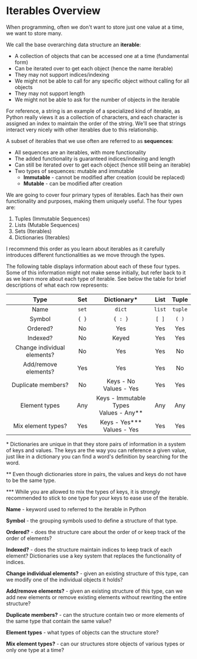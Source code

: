 # Iterables Overview

When programming, often we don't want to store just one value at a time, we want to store many.

We call the base overarching data structure an **iterable**:

- A collection of objects that can be accessed one at a time (fundamental form)
- Can be iterated over to get each object (hence the name iterable)
- They may not support indices/indexing
- We might not be able to call for any specific object without calling for all objects
- They may not support length
- We might not be able to ask for the number of objects in the iterable

For reference, a string is an example of a specialized kind of iterable, as Python really views it as a collection of characters, and each character is assigned an index to maintain the order of the string. We'll see that strings interact very nicely with other iterables due to this relationship.

A subset of iterables that we use often are referred to as **sequences**:

- All sequences are an iterables, with more functionality
- The added functionality is guaranteed indices/indexing and length
- Can still be iterated over to get each object (hence still being an iterable)
- Two types of sequences: mutable and immutable
  - **Immutable** - cannot be modified after creation (could be replaced)
  - **Mutable** - can be modified after creation

We are going to cover four primary types of iterables. Each has their own functionality and purposes, making them uniquely useful. The four types are:

1. Tuples (Immutable Sequences)
2. Lists (Mutable Sequences)
3. Sets (Iterables)
4. Dictionaries (Iterables)

I recommend this order as you learn about iterables as it carefully introduces different functionalities as we move through the types.

The following table displays information about each of these four types. Some of this information might not make sense initially, but refer back to it as we learn more about each type of iterable. See below the table for brief descriptions of what each row represents:

|            Type             |  Set  |                Dictionary\*                |  List  |  Tuple  |
| :-------------------------: | :---: | :----------------------------------------: | :----: | :-----: |
|            Name             | `set` |                   `dict`                   | `list` | `tuple` |
|           Symbol            | `{ }` |                  `{ : }`                   | `[ ]`  |  `( )`  |
|          Ordered?           |  No   |                    Yes                     |  Yes   |   Yes   |
|          Indexed?           |  No   |                   Keyed                    |  Yes   |   Yes   |
| Change individual elements? |  No   |                    Yes                     |  Yes   |   No    |
|    Add/remove elements?     |  Yes  |                    Yes                     |  Yes   |   No    |
|     Duplicate members?      |  No   |         Keys - No<br>Values - Yes          |  Yes   |   Yes   |
|        Element types        |  Any  | Keys - Immutable Types<br>Values - Any\*\* |  Any   |   Any   |
|     Mix element types?      |  Yes  |      Keys - Yes\*\*\*<br>Values - Yes      |  Yes   |   Yes   |

\* Dictionaries are unique in that they store pairs of information in a system of keys and values. The keys are the way you can reference a given value, just like in a dictionary you can find a word's definition by searching for the word.

\*\* Even though dictionaries store in pairs, the values and keys do not have to be the same type.

\*\*\* While you are allowed to mix the types of keys, it is strongly recommended to stick to one type for your keys to ease use of the iterable.

**Name** - keyword used to referred to the iterable in Python

**Symbol** - the grouping symbols used to define a structure of that type.

**Ordered?** - does the structure care about the order of or keep track of the order of elements?

**Indexed?** - does the structure maintain indices to keep track of each element? Dictionaries use a key system that replaces the functionality of indices.

**Change individual elements?** - given an existing structure of this type, can we modify one of the individual objects it holds?

**Add/remove elements?** - given an existing structure of this type, can we add new elements or remove existing elements without rewriting the entire structure?

**Duplicate members?** - can the structure contain two or more elements of the same type that contain the same value?

**Element types** - what types of objects can the structure store?

**Mix element types?** - can our structures store objects of various types or only one type at a time?
